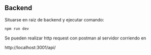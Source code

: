 ## Backend

Situarse en raiz de backend y ejecutar comando:

```bash
npm run dev
```
Se pueden realizar http request con postman al servidor corriendo en 

http://localhost:3001/api/
